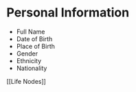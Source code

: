 # Personal Information

- Full Name
- Date of Birth
- Place of Birth
- Gender
- Ethnicity
- Nationality

[[Life Nodes]]

